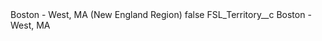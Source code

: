 <?xml version="1.0" encoding="UTF-8"?>
<CustomMetadata xmlns="http://soap.sforce.com/2006/04/metadata" xmlns:xsi="http://www.w3.org/2001/XMLSchema-instance" xmlns:xsd="http://www.w3.org/2001/XMLSchema">
    <label>Boston - West, MA (New England Region)</label>
    <protected>false</protected>
    <values>
        <field>FSL_Territory__c</field>
        <value xsi:type="xsd:string">Boston - West, MA</value>
    </values>
</CustomMetadata>
